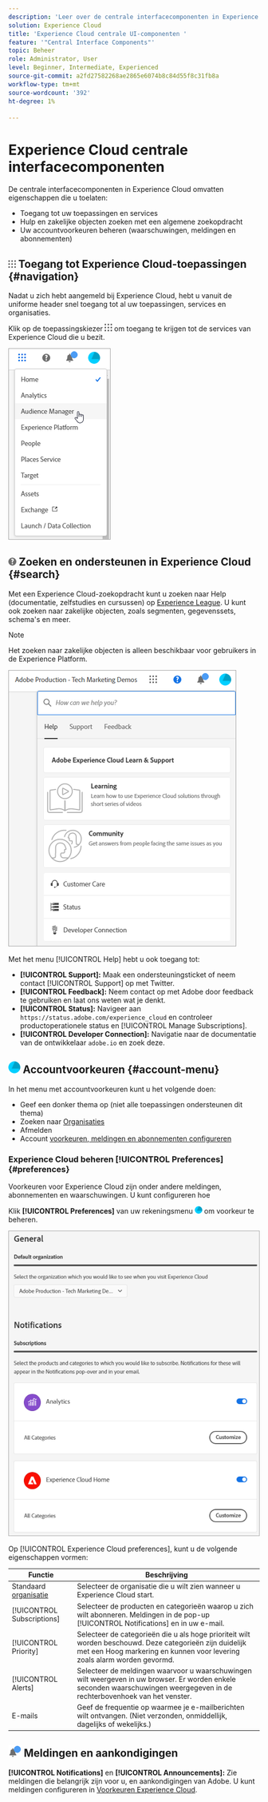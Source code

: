 ```yaml
---
description: 'Leer over de centrale interfacecomponenten in Experience Cloud, met inbegrip van globaal onderzoek, uw rekeningsvoorkeur, hoe te om de interface te navigeren en hulp te krijgen. '
solution: Experience Cloud
title: 'Experience Cloud centrale UI-componenten '
feature: '"Central Interface Components"'
topic: Beheer
role: Administrator, User
level: Beginner, Intermediate, Experienced
source-git-commit: a2fd27582268ae2865e6074b8c84d55f8c31fb8a
workflow-type: tm+mt
source-wordcount: '392'
ht-degree: 1%

---
```


# Experience Cloud centrale interfacecomponenten

De centrale interfacecomponenten in Experience Cloud omvatten eigenschappen die u toelaten:

* Toegang tot uw toepassingen en services
* Hulp en zakelijke objecten zoeken met een algemene zoekopdracht
* Uw accountvoorkeuren beheren (waarschuwingen, meldingen en abonnementen)

## ![](assets/menu-icon.png) Toegang tot Experience Cloud-toepassingen {#navigation}

Nadat u zich hebt aangemeld bij Experience Cloud, hebt u vanuit de uniforme header snel toegang tot al uw toepassingen, services en organisaties.

Klik op de toepassingskiezer ![](assets/menu-icon.png) om toegang te krijgen tot de services van Experience Cloud die u bezit.

![](assets/platform-core-services.png)

## ![](assets/help-icon.png) Zoeken en ondersteunen in Experience Cloud {#search}

Met een Experience Cloud-zoekopdracht kunt u zoeken naar Help (documentatie, zelfstudies en cursussen) op [Experience League](https://experienceleague.adobe.com/#home). U kunt ook zoeken naar zakelijke objecten, zoals segmenten, gegevenssets, schema&#39;s en meer.

>[!NOTE]
>
>Het zoeken naar zakelijke objecten is alleen beschikbaar voor gebruikers in de Experience Platform.

![](assets/search-menu.png)

Met het menu [!UICONTROL Help] hebt u ook toegang tot:

* **[!UICONTROL Support]:** Maak een ondersteuningsticket of neem contact  [!UICONTROL Support] op met Twitter.
* **[!UICONTROL Feedback]:** Neem contact op met Adobe door feedback te gebruiken en laat ons weten wat je denkt.
* **[!UICONTROL Status]:** Navigeer aan  `https://status.adobe.com/experience_cloud` en controleer productoperationele status en  [!UICONTROL Manage Subscriptions].
* **[!UICONTROL Developer Connection]:** Navigatie naar de documentatie van de ontwikkelaar  `adobe.io` en zoek deze.

## ![](assets/preferences-icon.png) Accountvoorkeuren  {#account-menu}

In het menu met accountvoorkeuren kunt u het volgende doen:

* Geef een donker thema op (niet alle toepassingen ondersteunen dit thema)
* Zoeken naar [Organisaties](admin-getting-started/organizations.md)
* Afmelden
* Account [voorkeuren, meldingen en abonnementen configureren](#preferences)

### Experience Cloud beheren [!UICONTROL Preferences] {#preferences}

Voorkeuren voor Experience Cloud zijn onder andere meldingen, abonnementen en waarschuwingen. U kunt configureren hoe

Klik **[!UICONTROL Preferences]** van uw rekeningsmenu ![](assets/preferences-icon-sm.png) om voorkeur te beheren.

![](assets/preferences-page.png)

Op [!UICONTROL Experience Cloud preferences], kunt u de volgende eigenschappen vormen:

| Functie | Beschrijving |
|--- |--- |
| Standaard [organisatie](admin-getting-started/organizations.md) | Selecteer de organisatie die u wilt zien wanneer u Experience Cloud start. |
| [!UICONTROL Subscriptions] | Selecteer de producten en categorieën waarop u zich wilt abonneren. Meldingen in de pop-up [!UICONTROL Notifications] en in uw e-mail. |
| [!UICONTROL Priority] | Selecteer de categorieën die u als hoge prioriteit wilt worden beschouwd. Deze categorieën zijn duidelijk met een Hoog markering en kunnen voor levering zoals alarm worden gevormd. |
| [!UICONTROL Alerts] | Selecteer de meldingen waarvoor u waarschuwingen wilt weergeven in uw browser. Er worden enkele seconden waarschuwingen weergegeven in de rechterbovenhoek van het venster. |
| E-mails | Geef de frequentie op waarmee je e-mailberichten wilt ontvangen. (Niet verzonden, onmiddellijk, dagelijks of wekelijks.) |

## ![](assets/notifications.png) Meldingen en aankondigingen

**[!UICONTROL Notifications]** en  **[!UICONTROL Announcements]:** Zie meldingen die belangrijk zijn voor u, en aankondigingen van Adobe. U kunt meldingen configureren in [Voorkeuren Experience Cloud](#preferences).
